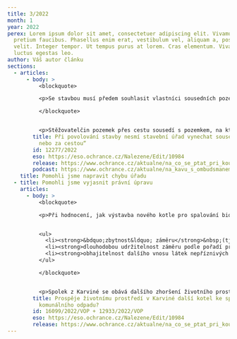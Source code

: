```yaml
---
title: 3/2022
month: 1
year: 2022
perex: Lorem ipsum dolor sit amet, consectetuer adipiscing elit. Vivamus ac leo
  pretium faucibus. Phasellus enim erat, vestibulum vel, aliquam a, posuere eu,
  velit. Integer tempor. Ut tempus purus at lorem. Cras elementum. Vivamus
  luctus egestas leo.
author: Váš autor článku
sections:
  - articles:
      - body: >
          <blockquote>

          <p>Se stavbou musí předem souhlasit vlastníci sousedních pozemků. Za ně soudy považují nejen vlastníka přímo sousedící nemovitosti, ale i vlastníka nemovitosti &bdquo;za potokem, nebo za cestou.&ldquo; Pokud vlastník sousedního pozemku nesouhlasí se stavbou, stavební úřad musí vést správní řízení, v němž bude soused účastníkem.</p>

          </blockquote>


          <p>Stěžovatelčin pozemek přes cestu sousedí s pozemkem, na kterém je novostavba rodinného domu. Stavební úřad novostavbu povolil zjednodušenou formou (tj. vydal společný územní souhlas a souhlas s ohlášením) a se stěžovatelkou nejednal. Stěžovatelka se tak o povolení stavby dozvěděla až poté, co stavebník začal stavět. To však již uplynula lhůta, v níž bylo možné souhlas stavebního úřadu zrušit. Přestože jsme stěžovatelce už nemohli pomoci, její podnět jsme šetřili, abychom poučili stavební úřad o správném postupu. Stavební úřad přislíbil, že svou praxi změní.</p>
        title: Při povolování stavby nesmí stavební úřad vynechat sousedy „za potokem,
          nebo za cestou“
        id: 12277/2022
        eso: https://eso.ochrance.cz/Nalezene/Edit/10984
        release: https://www.ochrance.cz/aktualne/na_co_se_ptat_pri_koupi_nemovitosti_s_tim_vam_poradi_pravnici_ombudsmana_v_novem_videu/
        podcast: https://www.ochrance.cz/aktualne/na_kavu_s_ombudsmanem_92-_dil_jak_to_chodi_ve_vazbe/
    title: Pomohli jsme napravit chybu úřadu
  - title: Pomohli jsme vyjasnit právní úpravu
    articles:
      - body: >
          <blockquote>

          <p>Při hodnocení, jak výstavba nového kotle pro spalování biomasy a komunálního odpadu v teplárně ovlivní životní prostředí (EIA), musejí úřady posoudit také:</p>


          <ul>
          	<li><strong>&bdquo;zbytnost&ldquo; záměru</strong>&nbsp;(tj. porovnat ho s jinými možnostmi likvidace komunálního odpadu v kraji),</li>
          	<li><strong>dlouhodobou udržitelnost záměru podle pořadí přednosti nakládání s odpady v kraji podle zákona o odpadech</strong>&nbsp;(spalovna může překážet přechodu na žádoucí &bdquo;cirkulární ekonomiku&ldquo;),</li>
          	<li><strong>obhajitelnost dalšího vnosu látek nepříznivých životnímu prostředí&nbsp;</strong>(vypouštění zdraví škodlivých látek do ovzduší, popel/struska a popílek)<strong>&nbsp;v již zatížené lokalitě&nbsp;</strong>(problém tzv. &bdquo;dovozu znečištění&ldquo; a legitimitu jednání investora, který má ekonomický zájem na maximálním využití kapacity svého zařízení).</li>
          </ul>

          </blockquote>


          <p>Spolek z Karviné se obává dalšího zhoršení životního prostředí v Karviné a okolí, pokud zdejší teplárna postaví nový kotel K7 pro spalování biomasy a komunálního odpadu. Namítá, že odpad pro spalování by se mohl dovážet i ze zahraničí. Souhlasili jsme se spolkem v tom, že se úřady dosud nevypořádaly s některými jeho výhradami. Ministerstvem vydané závazné stanovisko EIA však bude jedním z podkladů pro navazující rozhodnutí o změně integrovaného povolení. Pokud spolek s rozhodnutím nebude souhlasit, může proti němu podat odvolání a později případně správní žalobu proti rozhodnutí o odvolání.</p>
        title: Prospěje životnímu prostředí v Karviné další kotel ke spalování
          komunálního odpadu?
        id: 16099/2022/VOP + 12933/2022/VOP
        eso: https://eso.ochrance.cz/Nalezene/Edit/10984
        release: https://www.ochrance.cz/aktualne/na_co_se_ptat_pri_koupi_nemovitosti_s_tim_vam_poradi_pravnici_ombudsmana_v_novem_videu/
---
```

